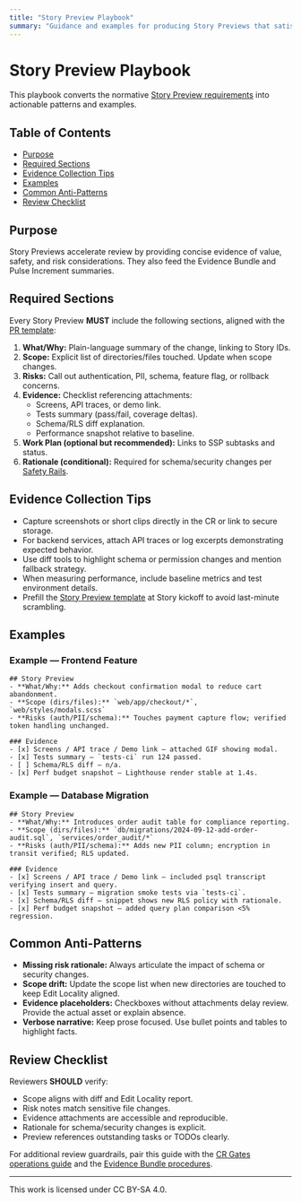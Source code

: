 ```yaml
---
title: "Story Preview Playbook"
summary: "Guidance and examples for producing Story Previews that satisfy ADF v0.5.0 requirements."
---
```


# Story Preview Playbook

This playbook converts the normative [Story Preview requirements](../specs/adf-spec-v0.5.0.md#4-story-preview) into actionable patterns and examples.

## Table of Contents
- [Purpose](#purpose)
- [Required Sections](#required-sections)
- [Evidence Collection Tips](#evidence-collection-tips)
- [Examples](#examples)
- [Common Anti-Patterns](#common-anti-patterns)
- [Review Checklist](#review-checklist)

## Purpose

Story Previews accelerate review by providing concise evidence of value, safety, and risk considerations. They also feed the Evidence Bundle and Pulse Increment summaries.

## Required Sections

Every Story Preview **MUST** include the following sections, aligned with the [PR template](../templates/pr-template.md):

1. **What/Why:** Plain-language summary of the change, linking to Story IDs.
2. **Scope:** Explicit list of directories/files touched. Update when scope changes.
3. **Risks:** Call out authentication, PII, schema, feature flag, or rollback concerns.
4. **Evidence:** Checklist referencing attachments:
   - Screens, API traces, or demo link.
   - Tests summary (pass/fail, coverage deltas).
   - Schema/RLS diff explanation.
   - Performance snapshot relative to baseline.
5. **Work Plan (optional but recommended):** Links to SSP subtasks and status.
6. **Rationale (conditional):** Required for schema/security changes per [Safety Rails](safety-rails.md).

## Evidence Collection Tips

- Capture screenshots or short clips directly in the CR or link to secure storage.
- For backend services, attach API traces or log excerpts demonstrating expected behavior.
- Use diff tools to highlight schema or permission changes and mention fallback strategy.
- When measuring performance, include baseline metrics and test environment details.
- Prefill the [Story Preview template](../templates/story-preview.md) at Story kickoff to avoid last-minute scrambling.

## Examples

### Example — Frontend Feature

```
## Story Preview
- **What/Why:** Adds checkout confirmation modal to reduce cart abandonment.
- **Scope (dirs/files):** `web/app/checkout/*`, `web/styles/modals.scss`
- **Risks (auth/PII/schema):** Touches payment capture flow; verified token handling unchanged.

### Evidence
- [x] Screens / API trace / Demo link — attached GIF showing modal.
- [x] Tests summary — `tests-ci` run 124 passed.
- [ ] Schema/RLS diff — n/a.
- [x] Perf budget snapshot — Lighthouse render stable at 1.4s.
```

### Example — Database Migration

```
## Story Preview
- **What/Why:** Introduces order audit table for compliance reporting.
- **Scope (dirs/files):** `db/migrations/2024-09-12-add-order-audit.sql`, `services/order_audit/*`
- **Risks (auth/PII/schema):** Adds new PII column; encryption in transit verified; RLS updated.

### Evidence
- [x] Screens / API trace / Demo link — included psql transcript verifying insert and query.
- [x] Tests summary — migration smoke tests via `tests-ci`.
- [x] Schema/RLS diff — snippet shows new RLS policy with rationale.
- [x] Perf budget snapshot — added query plan comparison <5% regression.
```

## Common Anti-Patterns

- **Missing risk rationale:** Always articulate the impact of schema or security changes.
- **Scope drift:** Update the scope list when new directories are touched to keep Edit Locality aligned.
- **Evidence placeholders:** Checkboxes without attachments delay review. Provide the actual asset or explain absence.
- **Verbose narrative:** Keep prose focused. Use bullet points and tables to highlight facts.

## Review Checklist

Reviewers **SHOULD** verify:

- Scope aligns with diff and Edit Locality report.
- Risk notes match sensitive file changes.
- Evidence attachments are accessible and reproducible.
- Rationale for schema/security changes is explicit.
- Preview references outstanding tasks or TODOs clearly.

For additional review guardrails, pair this guide with the [CR Gates operations guide](cr-gates.md) and the [Evidence Bundle procedures](evidence-bundle.md).

---

This work is licensed under CC BY-SA 4.0.
